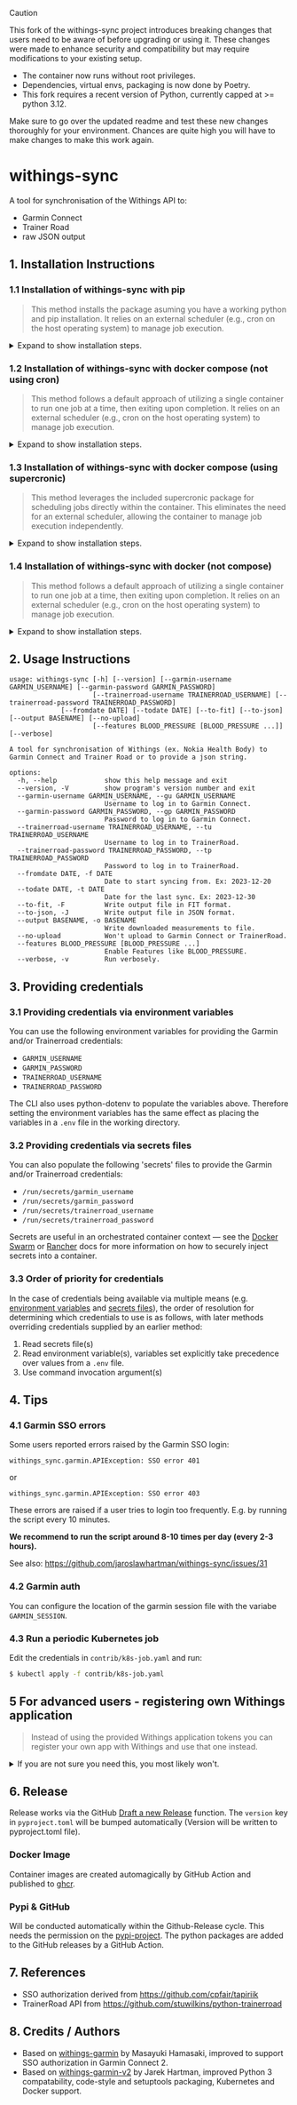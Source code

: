 > [!CAUTION]
> This fork of the withings-sync project introduces breaking changes that users need to be aware of before upgrading or using it.
> These changes were made to enhance security and compatibility but may require modifications to your existing setup.
>
> - The container now runs without root privileges.
> - Dependencies, virtual envs, packaging is now done by Poetry.
> - This fork requires a recent version of Python, currently capped at >= python 3.12.
>
> Make sure to go over the updated readme and test these new changes thoroughly for your environment.
> Chances are quite high you will have to make changes to make this work again. 

# withings-sync

A tool for synchronisation of the Withings API to:

- Garmin Connect
- Trainer Road
- raw JSON output

## 1. Installation Instructions
### 1.1 Installation of withings-sync with pip
> This method installs the package asuming you have a working python and pip installation. It relies on an external scheduler (e.g., cron on the host operating system) to manage job execution.
<details>
  <summary>Expand to show installation steps.</summary>

  1. installing the package:
  ```bash
  $ pip install withings-sync
  ```

  2. obtaining Withings authorization:
  When running for a very first time, you need to obtain Withings authorization:
  ```bash
  $ withings-sync
  2024-12-01 01:29:02,601 - withings - ERROR - Can\'t read config file /home/youruser/.withings_user.json
  2024-12-01 01:29:02,602 - withings - WARNING - User interaction needed to get Authentification Code from Withings!
  2024-12-01 01:29:02,603 - withings - WARNING -
  2024-12-01 01:29:02,603 - withings - WARNING - Open the following URL in your web browser and copy back the token. You will have *30 seconds* before the token expires. HURRY UP!
  2024-12-01 01:29:02,603 - withings - WARNING - (This is one-time activity)
  2024-12-01 01:29:02,604 - withings - WARNING -
  2024-12-01 01:29:02,604 - withings - INFO - https://account.withings.com/oauth2_user/authorize2?response_type=code&client_id=183e03e1f363110b3551f96765c98c10e8f1aa647a37067a1cb64bbbaf491626&state=OK&scope=user.metrics&redirect_uri=https://jaroslawhartman.github.io/withings-sync/contrib/withings.html&
  2024-12-01 01:29:02,604 - withings - INFO -

  Token : <PASTE TOKEN>

  2024-12-01 01:31:07,832 - withings - INFO - Get Access Token
  2024-12-01 01:31:08,313 - withings - INFO - Refresh Access Token
  2024-12-01 01:31:08,771 - root - INFO - Fetching measurements from 2024-12-01 00:00 to 2024-12-01 23:59
  2024-12-01 01:31:09,406 - withings - INFO - Get Measurements
  2024-12-01 01:31:09,856 - root - ERROR - No measurements to upload for date or period specified
  ```
  You need to visit the URL listed by the script and then - copy Authentification Code back to the prompt.

  This is one-time activity and it will not be needed to repeat. 

  3. running the application:
  Subsequent runs will use the saved access tokens in `~/.withings_user.json`
  ```bash
  $ withings-sync
  2024-12-01 01:37:41,500 - withings - INFO - Refresh Access Token
  2024-12-01 01:37:41,954 - root - INFO - Fetching measurements from 2024-12-01 00:00 to 2024-12-01 23:59
  2024-12-01 01:37:42,563 - withings - INFO - Get Measurements
  2024-12-01 01:37:43,069 - root - ERROR - No measurements to upload for date or period specified
  ```
</details>

### 1.2 Installation of withings-sync with docker compose (not using cron)
> This method follows a default approach of utilizing a single container to run one job at a time, then exiting upon completion. It relies on an external scheduler (e.g., cron on the host operating system) to manage job execution.
<details>
  <summary>Expand to show installation steps.</summary>

  1. create the following file/directory structure:
  ```bash
  .                                          # STACK_PATH
  ./.env                                     # .env file containing your variables
  ./docker-compose.yml                       # docker-compose file
  ./config/                                  # config directory
  ./config/withings-sync/                    # config directory for withings-sync
  ./config/withings-sync/.withings_user.json # .withings_user.json file to store access tokens
  ```

  2. contents of an example `.env` file:
  ```bash
  TZ=Europe/Kyiv
  STACK_PATH=/home/your_user/your_stack_name
  GARMIN_USERNAME="your.name@domain.ext"
  GARMIN_PASSWORD="YourPasswordHere"
  ```
  
  3. contents of an example `docker-compose.yml` file:
  ```yaml
  services:
    withings-sync:
      image: ghcr.io/jaroslawhartman/withings-sync:latest
      container_name: withings-sync
      stdin_open: true # docker run -i
      tty: true        # docker run -t
      environment:
        - TZ=${TZ:?err}
        - GARMIN_USERNAME=${GARMIN_USERNAME:?err}
        - GARMIN_PASSWORD=${GARMIN_PASSWORD:?err}
      volumes:
        - /etc/localtime:/etc/localtime:ro
        - ${STACK_PATH:?err}/config/withings-sync/.withings_user.json:/home/withings-sync/.withings_user.json
      restart: unless-stopped
  ```

  4. obtaining Withings authorization:
  ```bash
  $ docker compose pull
  [+] Pulling 13/13
  ✔ withings-sync Pulled                                                           56.0s
    ✔ cb8611c9fe51 Pull complete                                                    4.2s
    ✔ 52e189a1282f Pull complete                                                    6.4s
    ✔ 95e68cb0cebc Pull complete                                                   19.0s
    ✔ c3ba8bc06a4d Pull complete                                                   19.3s
    ✔ fc2b9c85008a Pull complete                                                   21.6s
    ✔ 0376fca350d9 Pull complete                                                   21.7s
    ✔ 4f4fb700ef54 Pull complete                                                   21.9s
    ✔ c749d618f51d Pull complete                                                   43.0s
    ✔ 86d00088bd8d Pull complete                                                   43.2s
    ✔ 98dec7b84387 Pull complete                                                   52.8s
    ✔ 8825309bd8c2 Pull complete                                                   53.1s
    ✔ 7747652082d6 Pull complete                                                   53.3s
  ```

  First start to ensure the script can start successfully:

  ```bash
  $ docker compose run -it --remove-orphans --entrypoint "poetry run withings-sync" withings-sync
  [+] Creating 1/1
  ✔ Network stack_default  Created                                                  0.5s
  2024-12-01 01:29:02,601 - withings - ERROR - Can\'t read config file /home/youruser/.withings_user.json
  2024-12-01 01:29:02,602 - withings - WARNING - User interaction needed to get Authentification Code from Withings!
  2024-12-01 01:29:02,603 - withings - WARNING -
  2024-12-01 01:29:02,603 - withings - WARNING - Open the following URL in your web browser and copy back the token. You will have *30 seconds* before the token expires. HURRY UP!
  2024-12-01 01:29:02,603 - withings - WARNING - (This is one-time activity)
  2024-12-01 01:29:02,604 - withings - WARNING -
  2024-12-01 01:29:02,604 - withings - INFO - https://account.withings.com/oauth2_user/authorize2?response_type=code&client_id=183e03e1f363110b3551f96765c98c10e8f1aa647a37067a1cb64bbbaf491626&state=OK&scope=user.metrics&redirect_uri=https://jaroslawhartman.github.io/withings-sync/contrib/withings.html&
  2024-12-01 01:29:02,604 - withings - INFO -

  Token : <PASTE TOKEN>

  2024-12-01 01:31:07,832 - withings - INFO - Get Access Token
  2024-12-01 01:31:08,313 - withings - INFO - Refresh Access Token
  2024-12-01 01:31:08,771 - root - INFO - Fetching measurements from 2024-12-01 00:00 to 2024-12-01 23:59
  2024-12-01 01:31:09,406 - withings - INFO - Get Measurements
  2024-12-01 01:31:09,856 - root - ERROR - No measurements to upload for date or period specified
  ```
  You need to visit the URL listed by the script and then - copy Authentification Code back to the prompt.

  This is one-time activity and it will not be needed to repeat.

  5. running the container:
  Subsequent runs will use the saved access tokens in `~/.withings_user.json`

  ```bash
  $ docker compose run -it --remove-orphans withings-sync                           0.5s
  [+] Creating 1/1
  ✔ Container stack-withings-sync-run-3f24bc7ec7f9  Removed
  2024-12-01 01:37:41,500 - withings - INFO - Refresh Access Token
  2024-12-01 01:37:41,954 - root - INFO - Fetching measurements from 2024-12-01 00:00 to 2024-12-01 23:59
  2024-12-01 01:37:42,563 - withings - INFO - Get Measurements
  2024-12-01 01:37:43,069 - root - ERROR - No measurements to upload for date or period specified
  ```

  6. updating to a newer version:
  ```bash
  $ docker compose pull
  $ docker compose run -it --remove-orphans withings-sync
  ```
</details>

### 1.3 Installation of withings-sync with docker compose (using supercronic)
> This method leverages the included supercronic package for scheduling jobs directly within the container. This eliminates the need for an external scheduler, allowing the container to manage job execution independently.
<details>
  <summary>Expand to show installation steps.</summary>

  1. create the following file/directory structure:
  ```bash
  .                                          # STACK_PATH
  ./.env                                     # .env file containing your variables
  ./docker-compose.yml                       # docker-compose file
  ./config/                                  # config directory
  ./config/withings-sync/                    # config directory for withings-sync
  ./config/withings-sync/entrypoint.sh       # entrypoint.sh file containing your 
  ./config/withings-sync/.withings_user.json # .withings_user.json file to store access tokens
  ```

  2. contents of an example `.env` file:
  ```bash
  TZ=Europe/Kyiv
  STACK_PATH=/home/youruser/withings-sync
  GARMIN_USERNAME="your.name@domain.ext"
  GARMIN_PASSWORD="YourPasswordHere"
  ```

  3. contents of an example `entrypoint.sh` file:
  ```bash
  #!/bin/sh
  echo "$(( $RANDOM % 59 +0 )) */3 * * * poetry run withings-sync --verbose --features BLOOD_PRESSURE" > /home/withings-sync/cronjob
  supercronic /home/withings-sync/cronjob
  ```
  
  4. contents of an example `docker-compose.yml` file:
  ```yaml
  services:
  withings-sync:
    image: ghcr.io/jaroslawhartman/withings-sync:latest
    container_name: withings-sync
    stdin_open: true # docker run -i
    tty: true        # docker run -t
    environment:
      - TZ=${TZ:?err}
      - GARMIN_USERNAME=${GARMIN_USERNAME:?err}
      - GARMIN_PASSWORD=${GARMIN_PASSWORD:?err}
    volumes:
      - /etc/localtime:/etc/localtime:ro
      - ${STACK_PATH:?err}/config/withings-sync/.withings_user.json:/home/withings-sync/.withings_user.json
      - ${STACK_PATH:?err}/config/withings-sync/entrypoint.sh:/home/withings-sync/entrypoint.sh
    entrypoint: "sh /home/withings-sync/entrypoint.sh"
    restart: unless-stopped
  ```

  5. obtaining Withings authorization:
  ```bash
  $ docker compose pull
  [+] Pulling 13/13
  ✔ withings-sync Pulled                                                           56.0s
    ✔ cb8611c9fe51 Pull complete                                                    4.2s
    ✔ 52e189a1282f Pull complete                                                    6.4s
    ✔ 95e68cb0cebc Pull complete                                                   19.0s
    ✔ c3ba8bc06a4d Pull complete                                                   19.3s
    ✔ fc2b9c85008a Pull complete                                                   21.6s
    ✔ 0376fca350d9 Pull complete                                                   21.7s
    ✔ 4f4fb700ef54 Pull complete                                                   21.9s
    ✔ c749d618f51d Pull complete                                                   43.0s
    ✔ 86d00088bd8d Pull complete                                                   43.2s
    ✔ 98dec7b84387 Pull complete                                                   52.8s
    ✔ 8825309bd8c2 Pull complete                                                   53.1s
    ✔ 7747652082d6 Pull complete                                                   53.3s
  ```

  First start to ensure the container can start successfully:

  ```bash
  $ docker compose run -it --remove-orphans --entrypoint "poetry run withings-sync" withings-sync
  [+] Creating 1/1
  ✔ Network stack_default  Created                                                  0.5s
  2024-12-01 01:29:02,601 - withings - ERROR - Can\'t read config file /home/youruser/.withings_user.json
  2024-12-01 01:29:02,602 - withings - WARNING - User interaction needed to get Authentification Code from Withings!
  2024-12-01 01:29:02,603 - withings - WARNING -
  2024-12-01 01:29:02,603 - withings - WARNING - Open the following URL in your web browser and copy back the token. You will have *30 seconds* before the token expires. HURRY UP!
  2024-12-01 01:29:02,603 - withings - WARNING - (This is one-time activity)
  2024-12-01 01:29:02,604 - withings - WARNING -
  2024-12-01 01:29:02,604 - withings - INFO - https://account.withings.com/oauth2_user/authorize2?response_type=code&client_id=183e03e1f363110b3551f96765c98c10e8f1aa647a37067a1cb64bbbaf491626&state=OK&scope=user.metrics&redirect_uri=https://jaroslawhartman.github.io/withings-sync/contrib/withings.html&
  2024-12-01 01:29:02,604 - withings - INFO -

  Token : <PASTE TOKEN>

  2024-12-01 01:31:07,832 - withings - INFO - Get Access Token
  2024-12-01 01:31:08,313 - withings - INFO - Refresh Access Token
  2024-12-01 01:31:08,771 - root - INFO - Fetching measurements from 2024-12-01 00:00 to 2024-12-01 23:59
  2024-12-01 01:31:09,406 - withings - INFO - Get Measurements
  2024-12-01 01:31:09,856 - root - ERROR - No measurements to upload for date or period specified
  ```

  6. running the container:
  And for subsequent runs we start docker compose and let the container run in the background.
  Subsequent runs will use the saved access tokens in `~/.withings_user.json`

  ```bash
  $ docker compose up -d --remove-orphans
  [+] Running 1/1
  ✔ Container withings-sync                         Started                         1.5s
  ```

  7. updating to a newer version:
  ```bash
  $ docker compose pull
  $ docker compose down
  $ docker compose up -d --remove-orphans
  $ docker image prune -f
  ```
</details>

### 1.4 Installation of withings-sync with docker (not compose)
> This method follows a default approach of utilizing a single container to run one job at a time, then exiting upon completion. It relies on an external scheduler (e.g., cron on the host operating system) to manage job execution.
<details>
  <summary>Expand to show installation steps.</summary>

```bash
$ docker pull ghcr.io/jaroslawhartman/withings-sync:latest
```

First start to ensure the script can start successfully:


Obtaining Withings authorisation:

```bash
$ docker run -v .withings_user.json:/home/withings-sync/.withings_user.json --interactive --tty --name withings-sync ghcr.io/jaroslawhartman/withings-sync:latest --garmin-username=<username> --garmin-password=<password>

Can't read config file config/withings_user.json
User interaction needed to get Authentification Code from Withings!

Open the following URL in your web browser and copy back the token. You will have *30 seconds* before the token expires. HURRY UP!
(This is one-time activity)

https://account.withings.com/oauth2_user/authorize2?response_type=code&client_id=183e03e1f363110b3551f96765c98c10e8f1aa647a37067a1cb64bbbaf491626&state=OK&scope=user.metrics&redirect_uri=https://jaroslawhartman.github.io/withings-sync/contrib/withings.html&

Token : <token>
Withings: Get Access Token
Withings: Refresh Access Token
Withings: Get Measurements
   Measurements received
JaHa.WAW.PL
Garmin Connect User Name: JaHa.WAW.PL
Fit file uploaded to Garmin Connect
```

And for subsequent runs:

```bash
$ docker start -i withings-sync
Withings: Refresh Access Token
Withings: Get Measurements
   Measurements received
JaHa.WAW.PL
Garmin Connect User Name: JaHa.WAW.PL
Fit file uploaded to Garmin Connect
```
</details>

## 2. Usage Instructions

```
usage: withings-sync [-h] [--version] [--garmin-username GARMIN_USERNAME] [--garmin-password GARMIN_PASSWORD] 
                     [--trainerroad-username TRAINERROAD_USERNAME] [--trainerroad-password TRAINERROAD_PASSWORD] 
		     [--fromdate DATE] [--todate DATE] [--to-fit] [--to-json] [--output BASENAME] [--no-upload]
                     [--features BLOOD_PRESSURE [BLOOD_PRESSURE ...]] [--verbose]

A tool for synchronisation of Withings (ex. Nokia Health Body) to Garmin Connect and Trainer Road or to provide a json string.

options:
  -h, --help            show this help message and exit
  --version, -V         show program's version number and exit
  --garmin-username GARMIN_USERNAME, --gu GARMIN_USERNAME
                        Username to log in to Garmin Connect.
  --garmin-password GARMIN_PASSWORD, --gp GARMIN_PASSWORD
                        Password to log in to Garmin Connect.
  --trainerroad-username TRAINERROAD_USERNAME, --tu TRAINERROAD_USERNAME
                        Username to log in to TrainerRoad.
  --trainerroad-password TRAINERROAD_PASSWORD, --tp TRAINERROAD_PASSWORD
                        Password to log in to TrainerRoad.
  --fromdate DATE, -f DATE
                        Date to start syncing from. Ex: 2023-12-20
  --todate DATE, -t DATE
                        Date for the last sync. Ex: 2023-12-30
  --to-fit, -F          Write output file in FIT format.
  --to-json, -J         Write output file in JSON format.
  --output BASENAME, -o BASENAME
                        Write downloaded measurements to file.
  --no-upload           Won't upload to Garmin Connect or TrainerRoad.
  --features BLOOD_PRESSURE [BLOOD_PRESSURE ...]
                        Enable Features like BLOOD_PRESSURE.
  --verbose, -v         Run verbosely.
```

## 3. Providing credentials
### 3.1 Providing credentials via environment variables

You can use the following environment variables for providing the Garmin and/or Trainerroad credentials:

- `GARMIN_USERNAME`
- `GARMIN_PASSWORD`
- `TRAINERROAD_USERNAME`
- `TRAINERROAD_PASSWORD`

The CLI also uses python-dotenv to populate the variables above. Therefore setting the environment variables
has the same effect as placing the variables in a `.env` file in the working directory.

### 3.2 Providing credentials via secrets files

You can also populate the following 'secrets' files to provide the Garmin and/or Trainerroad credentials:

- `/run/secrets/garmin_username`
- `/run/secrets/garmin_password`
- `/run/secrets/trainerroad_username`
- `/run/secrets/trainerroad_password`

Secrets are useful in an orchestrated container context — see the [Docker Swarm](https://docs.docker.com/engine/swarm/secrets/) or [Rancher](https://rancher.com/docs/rancher/v1.6/en/cattle/secrets/) docs for more information on how to securely inject secrets into a container.

### 3.3 Order of priority for credentials

In the case of credentials being available via multiple means (e.g. [environment variables](#providing-credentials-via-environment-variables) and [secrets files](#providing-credentials-via-secrets-files)), the order of resolution for determining which credentials to use is as follows, with later methods overriding credentials supplied by an earlier method:

1. Read secrets file(s)
2. Read environment variable(s), variables set explicitly take precedence over values from a `.env` file.
3. Use command invocation argument(s)

## 4. Tips

### 4.1 Garmin SSO errors

Some users reported errors raised by the Garmin SSO login:

```
withings_sync.garmin.APIException: SSO error 401
```

or

```
withings_sync.garmin.APIException: SSO error 403
```

These errors are raised if a user tries to login too frequently.
E.g. by running the script every 10 minutes.

**We recommend to run the script around 8-10 times per day (every 2-3 hours).**

See also: https://github.com/jaroslawhartman/withings-sync/issues/31

### 4.2 Garmin auth

You can configure the location of the garmin session file with the variabe `GARMIN_SESSION`.

### 4.3 Run a periodic Kubernetes job

Edit the credentials in `contrib/k8s-job.yaml` and run:

```bash
$ kubectl apply -f contrib/k8s-job.yaml
```

## 5 For advanced users - registering own Withings application
> Instead of using the provided Withings application tokens you can register your own app with Withings and use that one instead. 
<details>
  <summary>If you are not sure you need this, you most likely won't.</summary>

The script has been registered as a Withings application and got assigned `Client ID` and `Consumer Secret`. If you wish to create your own application - feel free!


* First you need a Withings account. [Sign up here](https://account.withings.com/connectionuser/account_create).
* Then you need a Withings developer app registered. [Create your app here](https://account.withings.com/partner/add_oauth2).

Note, registering it is quite cumbersome, as you need to have a callback URL and an Icon. Anyway, when done, you should have the following identifiers:

| Identfier       |  Example                                                           |
|-----------------|--------------------------------------------------------------------|
| Client ID       | `183e03.................765c98c10e8f1aa647a37067a1......baf491626` |
| Consumer Secret | `a75d65.................4c16719ef7bd69fa7c5d3fd0ea......ed48f1765` |
| Callback URI    | `https://jhartman.pl/withings/notify`                              |

Configure them in `config/withings_app.json`, for example:

```
{
    "callback_url": "https://wieloryb.uk.to/withings/withings.html",
    "client_id": "183e0******0b3551f96765c98c1******b64bbbaf491626",
    "consumer_secret": "a75d65******1df1514c16719ef7bd69fa7*****2e2b0ed48f1765"
}
```

For the callback URL you will need to setup a webserver hosting `contrib/withings.html`.

To do this in a Docker installation, you can use the environment variable `WITHINGS_APP` to point to a mounted `withings_app.json`

Example docker-compose:
```
  withings-sync:
    container_name: withings-sync
    image: ghcr.io/jaroslawhartman/withings-sync:latest
    volumes:
      - "withings-sync:/root"
      - "/etc/localtime:/etc/localtime:ro"
    environment:
      WITHINGS_APP: /home/withings-sync/withings_app.json
(...)
```
You can then add the app-config in `withings-sync/withings_app.json`

</details>

## 6. Release

Release works via the GitHub [Draft a new Release](https://github.com/jaroslawhartman/withings-sync/releases/new) 
function.
The `version` key in `pyproject.toml` will be bumped automatically (Version will be written to pyproject.toml file).

### Docker Image

Container images are created automagically by GitHub Action and published 
to [ghcr](https://github.com/jaroslawhartman/withings-sync/pkgs/container/withings-sync).

### Pypi & GitHub

Will be conducted automatically within the Github-Release cycle.
This needs the permission on the [pypi-project](https://pypi.org/project/withings-sync/).
The python packages are added to the GitHub releases by a GitHub Action.

## 7. References

* SSO authorization derived from https://github.com/cpfair/tapiriik
* TrainerRoad API from https://github.com/stuwilkins/python-trainerroad

## 8. Credits / Authors

* Based on [withings-garmin](https://github.com/ikasamah/withings-garmin) by Masayuki Hamasaki, improved to support SSO authorization in Garmin Connect 2.
* Based on [withings-garmin-v2](https://github.com/jaroslawhartman/withings-garmin-v2) by Jarek Hartman, improved Python 3 compatability, code-style and setuptools packaging, Kubernetes and Docker support. 
